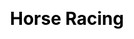 ---
title: Horse Racing
layout: horse_racing
description: Enjoy horse racing and earn your bonus.
js: ["js/game/wooden_fish/howler.min.js", "js/game/horse_racing/horse_racing.js"]
css: ["css/game/horse_racing/horse_racing.css"]
---